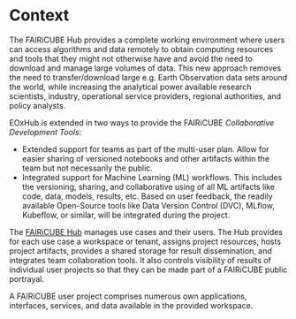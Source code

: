# Context

The FAIRiCUBE Hub provides a complete working environment where users can access algorithms and data remotely to obtain computing resources and tools that they might not otherwise have and avoid the need to download and manage large volumes of data. This new approach removes the need to transfer/download large e.g. Earth Observation data sets around the world, while increasing the analytical power available research scientists, industry, operational service providers, regional authorities, and policy analysts.

EOxHub is extended in two ways to provide the FAIRiCUBE *Collaborative Development Tools*:

* Extended support for teams as part of the multi-user plan. Allow for easier sharing of versioned notebooks and other artifacts within the team but not necessarily the public.
* Integrated support for Machine Learning (ML) workflows. This includes the versioning, sharing, and collaborative using of all ML artifacts like code, data, models, results, etc. Based on user feedback, the readily available Open-Source tools like Data Version Control (DVC), MLflow, Kubeflow, or similar, will be integrated during the project.

The [FAIRiCUBE Hub](hub.md) manages use cases and their users. The Hub provides for each use case a workspace or tenant,
assigns project resources, hosts project artifacts, provides a shared storage for result dissemination, and integrates team collaboration tools. It also controls visibility of results of individual user projects so that they can be made part of a FAIRiCUBE public portrayal.

A FAIRiCUBE user project comprises numerous own applications, interfaces, services, and data available in the provided workspace.
